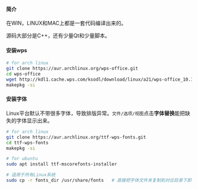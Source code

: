 #### 简介

在WIN，LINUX和MAC上都是一套代码编译出来的。

源码大部分是C++，还有少量Qt和少量脚本。

#### 安装wps

```bash
# for arch linux
git clone https://aur.archlinux.org/wps-office.git
cd wps-office
wget http://kdl1.cache.wps.com/ksodl/download/linux/a21/wps-office_10.1.0.5707~a21_x86_64.tar.xz
makepkg -si


```



#### 安装字体

Linux平台默认不带很多字体，导致排版异常。`文件/选项/视图`点击**字体替换**能把缺失的字体显示出来。

```bash
# for arch linux
git clone https://aur.archlinux.org/ttf-wps-fonts.git
cd ttf-wps-fonts
makepkg -si

# for ubuntu
sudo apt install ttf-mscorefonts-installer

# 适用于所有Linux系统
sudo cp -r fonts_dir /usr/share/fonts	# 直接把字体文件夹复制到对应目录下即可
```

